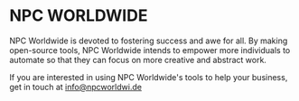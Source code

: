 # NPC WORLDWIDE

NPC Worldwide is devoted to fostering success and awe for all. 
By making open-source tools, NPC Worldwide intends to empower more individuals to automate so that they can focus on more creative and abstract work.

If you are interested in using NPC Worldwide's tools to help your business, get in touch at info@npcworldwi.de
